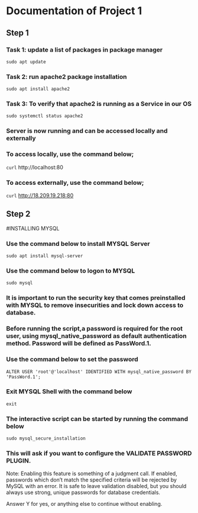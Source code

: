 # Documentation of Project 1
## Step 1
   ### Task 1: update a list of packages in package manager
   `sudo apt update`
### Task 2: run apache2 package installation
`sudo apt install apache2`

### Task 3: To verify that apache2 is running as a Service in our OS
`sudo systemctl status apache2`

### Server is now running and can be accessed locally and externally

### To access locally, use the command below;
`curl` http://localhost:80
### To access externally, use the command below;
`curl` http://18.209.19.218:80

## Step 2

#INSTALLING MYSQL

### Use the command below to install MYSQL Server
`sudo apt install mysql-server`

### Use the command below to logon to MYSQL
`sudo mysql`

### It is important to run the security key that comes preinstalled with MYSQL to remove insecurities and lock down access to database.

### Before running the script,a password is required for the root user, using mysql_native_password as default authentication method. Password will be defined as PassWord.1.

### Use the command below to set the password
`ALTER USER 'root'@'localhost' IDENTIFIED WITH mysql_native_password BY 'PassWord.1';`
### Exit MYSQL Shell with the command below
`exit`
### The interactive script can be started by running the command below
`sudo mysql_secure_installation`

### This will ask if you want to configure the VALIDATE PASSWORD PLUGIN.

Note: Enabling this feature is something of a judgment call. If enabled, passwords which don’t match the specified criteria will be rejected by MySQL with an error. It is safe to leave validation disabled, but you should always use strong, unique passwords for database credentials.

Answer Y for yes, or anything else to continue without enabling.




